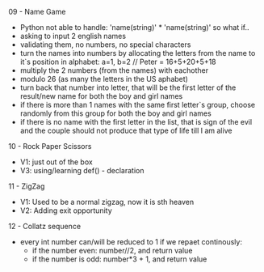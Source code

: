  09 - Name Game
- Python not able to handle: 'name(string)' * 'name(string)' so what if..
- asking to input 2 english names
- validating them, no numbers, no special characters
- turn the names into numbers by allocating the letters from the name to it`s position in alphabet: a=1, b=2 // Peter = 16+5+20+5+18 
- multiply the 2 numbers (from the names) with eachother
- modulo 26 (as many the letters in the US aphabet)
- turn back that number into letter, that will be the first letter of the result/new name for both the boy and girl names
- if there is more than 1 names with the same first letter`s group, choose randomly from this group for both the boy and girl names
- if there is no name with the first letter in the list, that is sign of the evil and the couple should not produce that type of life till I am alive


10 - Rock Paper Scissors
- V1: just out of the box
- V3: using/learning def() - declaration


11 - ZigZag
- V1: Used to be a normal zigzag, now it is sth heaven
- V2: Adding exit opportunity

12 - Collatz sequence
- every int number can/will be reduced to 1 if we repaet continously:
    - if the number even: number//2, and return value
    - if the number is odd: number*3 + 1, and return value 
